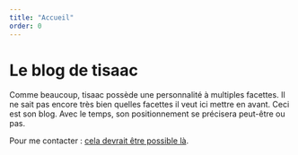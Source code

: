 ```yaml
---
title: "Accueil"
order: 0
---
```

# Le blog de tisaac

Comme beaucoup, tisaac possède une personnalité à multiples facettes. 
Il ne sait pas encore très bien quelles facettes il veut ici mettre en avant.
Ceci est son blog. Avec le temps, son positionnement se précisera peut-être ou pas.

Pour me contacter : <a rel="me" href="https://piaille.fr/@tisaac">cela devrait être possible là</a>. 